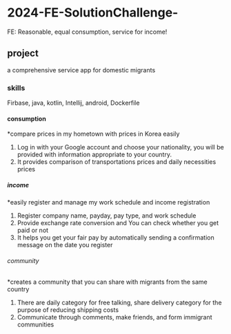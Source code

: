 # 2024-FE-SolutionChallenge-
FE: Reasonable, equal consumption, service for income!


## project
a comprehensive service app for domestic migrants


### skills
Firbase, java, kotlin, Intellij, android, Dockerfile


#### consumption
*compare prices in my hometown with prices in Korea easily
1. Log in with your Google account and choose your nationality, you will be provided with information appropriate to your country.
2. It provides comparison of transportations prices and daily necessities prices


##### income
*easily register and manage my work schedule and income registration
1. Register company name, payday, pay type, and work schedule
2. Provide exchange rate conversion and You can check whether you get paid or not
3. It helps you get your fair pay by automatically sending a confirmation message on the date you register


###### community
*creates a community that you can share with migrants from the same country
1. There are daily category for free talking, share delivery category for the purpose of reducing shipping costs
2. Communicate through comments, make friends, and form immigrant communities

